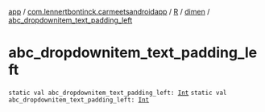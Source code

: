 [app](../../../index.md) / [com.lennertbontinck.carmeetsandroidapp](../../index.md) / [R](../index.md) / [dimen](index.md) / [abc_dropdownitem_text_padding_left](./abc_dropdownitem_text_padding_left.md)

# abc_dropdownitem_text_padding_left

`static val abc_dropdownitem_text_padding_left: `[`Int`](https://kotlinlang.org/api/latest/jvm/stdlib/kotlin/-int/index.html)
`static val abc_dropdownitem_text_padding_left: `[`Int`](https://kotlinlang.org/api/latest/jvm/stdlib/kotlin/-int/index.html)